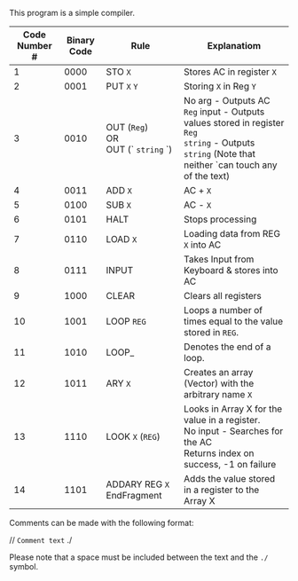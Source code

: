 This program is a simple compiler.

| Code Number # | Binary Code | Rule                     | Explanatiom |
|---------------|-------------|-------------------------------------------|-----------------------------------|
| 1             | 0000        |  STO `X`                         | Stores AC in register `X`           |
| 2             | 0001        |  PUT `X` `Y`                        | Storing `X` in Reg `Y`            |
| 3             | 0010        |  OUT (`Reg`)<br>OR<br>OUT (\` `string` \`)                        | No arg - Outputs AC<br>`Reg` input - Outputs values stored in register `Reg`<br>` string ` - Outputs `string` (Note that neither `can touch any of the text)            |
| 4             | 0011        |   ADD `X`                        |  AC + `X`           |
| 5             | 0100        |   SUB `X`                       | AC - `X`            |
| 6             | 0101        |   HALT                       |    Stops processing         |
| 7             | 0110        |  LOAD `X`                         |  Loading data from REG `X` into AC           |
| 8             | 0111        |  INPUT                        |  Takes Input from Keyboard & stores into AC           |
| 9             | 1000        |  CLEAR                        |   Clears all registers          |
| 10            | 1001        |  LOOP `REG`                        | Loops a number of times equal to the value stored in `REG`.            |
| 11            | 1010        |  LOOP_                        |   Denotes the end of a loop.          |
| 12            | 1011        |  ARY `X`                         | Creates an array (Vector) with the arbitrary name `X`           |
| 13            | 1110        |  LOOK `X` (`REG`)                        | Looks in Array X for the value in a register.<br>No input - Searches for the AC<br>Returns index on success, -1 on failure|
| 14            | 1101        | ADDARY REG `X` EndFragment | Adds the value stored in a register to the Array X            |

Comments can be made with the following format:

// `Comment text` ./

Please note that a space must be included between the text and the `./` symbol.
